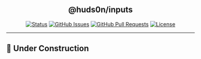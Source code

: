 </p>

<h2 align="center">@huds0n/inputs</h3>

</p>

<div align="center">

[![Status](https://img.shields.io/badge/status-active-success.svg)]()
[![GitHub Issues](https://img.shields.io/github/issues/JontiHudson/modules-huds0n-inputs.svg)](https://github.com/JontiHudson/modules-huds0n-inputs/issues)
[![GitHub Pull Requests](https://img.shields.io/github/issues-pr/JontiHudson/modules-huds0n-inputs.svg)](https://github.com/JontiHudson/modules-huds0n-inputs/pulls)
[![License](https://img.shields.io/badge/license-MIT-blue.svg)](/LICENSE)

</div>

---

## 👷 Under Construction
